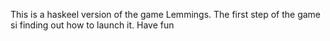 This is a haskeel version of the game Lemmings.
The first step of the game si finding out how to launch it.
Have fun